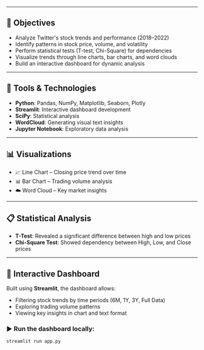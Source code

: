 
---

## 📌 Objectives

- Analyze Twitter's stock trends and performance (2018–2022)
- Identify patterns in stock price, volume, and volatility
- Perform statistical tests (T-test, Chi-Square) for dependencies
- Visualize trends through line charts, bar charts, and word clouds
- Build an interactive dashboard for dynamic analysis

---

## 🔧 Tools & Technologies

- **Python**: Pandas, NumPy, Matplotlib, Seaborn, Plotly
- **Streamlit**: Interactive dashboard development
- **SciPy**: Statistical analysis
- **WordCloud**: Generating visual text insights
- **Jupyter Notebook**: Exploratory data analysis

---

## 📊 Visualizations

- 📈 Line Chart – Closing price trend over time
- 📊 Bar Chart – Trading volume analysis
- ☁️ Word Cloud – Key market insights

---

## 📋 Statistical Analysis

- **T-Test**: Revealed a significant difference between high and low prices
- **Chi-Square Test**: Showed dependency between High, Low, and Close prices

---

## 🚀 Interactive Dashboard

Built using **Streamlit**, the dashboard allows:

- Filtering stock trends by time periods (6M, 1Y, 3Y, Full Data)
- Exploring trading volume patterns
- Viewing key insights in chart and text format

### ▶️ Run the dashboard locally:
```bash
streamlit run app.py
